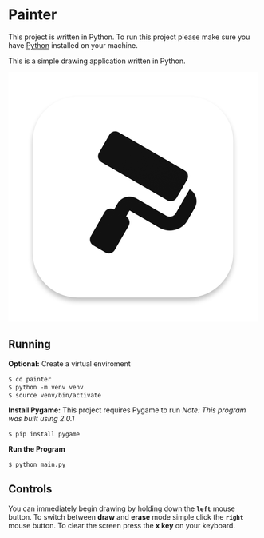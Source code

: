 # Painter
This project is written in Python. To run this project please make sure you have [Python](https://www.python.org/downloads/ "Python") installed on your machine.

This is a simple drawing application written in Python.

![Screenshot](https://raw.githubusercontent.com/avigael/painter/main/app.png "Screenshot")

## Running
**Optional:** Create a virtual enviroment
```
$ cd painter
$ python -m venv venv
$ source venv/bin/activate
```
**Install Pygame:** This project requires Pygame to run
*Note: This program was built using 2.0.1*
```
$ pip install pygame
```
**Run the Program**
```
$ python main.py
```
## Controls
You can immediately begin drawing by holding down the **`left`** mouse button.
To switch between **draw** and **erase** mode simple click the **`right`** mouse button.
To clear the screen press the **x key** on your keyboard.
